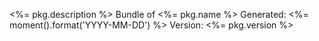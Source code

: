 <%= pkg.description %>
Bundle of <%= pkg.name %>
Generated: <%= moment().format('YYYY-MM-DD') %>
Version: <%= pkg.version %>

